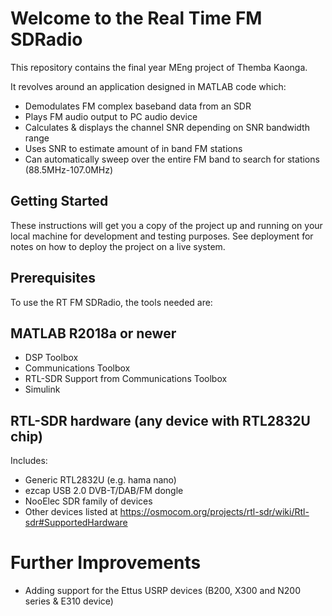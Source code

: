 # Welcome to the Real Time FM SDRadio

This repository contains the final year MEng project of Themba Kaonga.

It revolves around an application designed in MATLAB code which:

- Demodulates FM complex baseband data from an SDR
- Plays FM audio output to PC audio device
- Calculates & displays the channel SNR depending on SNR bandwidth range
- Uses SNR to estimate amount of in band FM stations 
- Can automatically sweep over the entire FM band to search for stations (88.5MHz-107.0MHz)

## Getting Started

These instructions will get you a copy of the project up and running on your local machine for development and testing purposes. See deployment for notes on how to deploy the project on a live system.

## Prerequisites

To use the RT FM SDRadio, the tools needed are:

## MATLAB R2018a or newer
- DSP Toolbox
- Communications Toolbox
- RTL-SDR Support from Communications Toolbox
- Simulink

## RTL-SDR hardware (any device with RTL2832U chip)
Includes:
- Generic RTL2832U (e.g. hama nano)
- ezcap USB 2.0 DVB-T/DAB/FM dongle
- NooElec SDR family of devices
- Other devices listed at https://osmocom.org/projects/rtl-sdr/wiki/Rtl-sdr#SupportedHardware

# Further Improvements

- Adding support for the Ettus USRP devices (B200, X300 and N200 series & E310 device)



